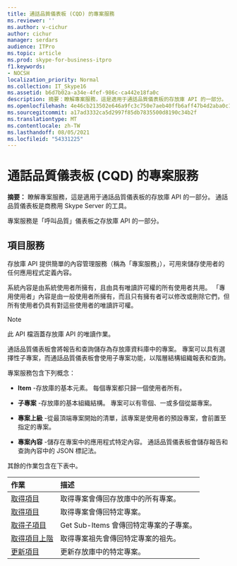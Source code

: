 ```yaml
---
title: 通話品質儀表板 (CQD) 的專案服務
ms.reviewer: ''
ms.author: v-cichur
author: cichur
manager: serdars
audience: ITPro
ms.topic: article
ms.prod: skype-for-business-itpro
f1.keywords:
- NOCSH
localization_priority: Normal
ms.collection: IT_Skype16
ms.assetid: b6d7b02a-a34e-4fef-986c-ca442e18fa0c
description: 摘要：瞭解專案服務，這是適用于通話品質儀表板的存放庫 API 的一部分。 通話品質儀表板是商務用 Skype Server 的工具。
ms.openlocfilehash: 4e46cb213502e646a9fc3c750e7aeb40ffb6aff47b4d2aba0c19e04c56ce6cc0
ms.sourcegitcommit: a17ad3332ca5d2997f85db7835500d8190c34b2f
ms.translationtype: MT
ms.contentlocale: zh-TW
ms.lasthandoff: 08/05/2021
ms.locfileid: "54331225"
---
```

# <a name="item-service-for-call-quality-dashboard-cqd"></a>通話品質儀表板 (CQD) 的專案服務
 
**摘要：** 瞭解專案服務，這是適用于通話品質儀表板的存放庫 API 的一部分。 通話品質儀表板是商務用 Skype Server 的工具。
  
專案服務是「呼叫品質」儀表板之存放庫 API 的一部分。
  
## <a name="item-service"></a>項目服務

存放庫 API 提供簡單的內容管理服務（稱為「專案服務」），可用來儲存使用者的任何應用程式定義內容。 
  
系統內容是由系統使用者所擁有，且由具有唯讀許可權的所有使用者共用。 「專用使用者」內容是由一般使用者所擁有，而且只有擁有者可以修改或刪除它們，但所有使用者仍具有對這些使用者的唯讀許可權。
  
> [!NOTE]
> 此 API 檔涵蓋存放庫 API 的唯讀作業。 
  
通話品質儀表板會將報告和查詢儲存為存放庫資料庫中的專案。 專案可以具有選擇性子專案，而通話品質儀表板會使用子專案功能，以階層結構組織報表和查詢。
  
專案服務包含下列概念：
  
- **Item** -存放庫的基本元素。 每個專案都只歸一個使用者所有。
    
- **子專案** -存放庫的基本組織結構。 專案可以有零個、一或多個從屬專案。
    
- **專案上級** -從最頂端專案開始的清單，該專案是使用者的預設專案，會前置至指定的專案。
    
- **專案內容** -儲存在專案中的應用程式特定內容。 通話品質儀表板會儲存報告和查詢內容中的 JSON 標記法。
    
其餘的作業包含在下表中。
  

|**作業**|**描述**|
|:-----|:-----|
|[取得項目](get-items.md) <br/> |取得專案會傳回存放庫中的所有專案。  <br/> |
|[取得項目](get-item.md) <br/> |取得專案會傳回特定專案。  <br/> |
|[取得子項目](get-sub-items.md) <br/> |Get Sub-Items 會傳回特定專案的子專案。  <br/> |
|[取得項目上階](get-item-ancestors.md) <br/> |取得專案祖先會傳回特定專案的祖先。  <br/> |
|[更新項目](update-item.md) <br/> |更新存放庫中的特定專案。  <br/> |
   


